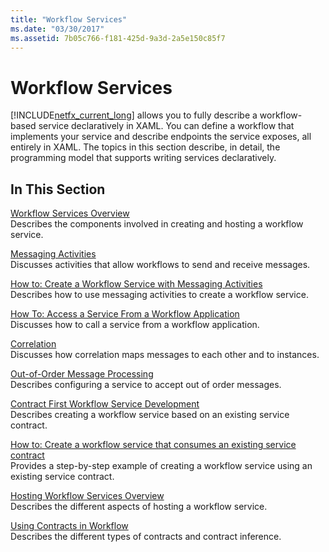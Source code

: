 ```yaml
---
title: "Workflow Services"
ms.date: "03/30/2017"
ms.assetid: 7b05c766-f181-425d-9a3d-2a5e150c85f7
---
```

# Workflow Services
[!INCLUDE[netfx_current_long](../../../../includes/netfx-current-long-md.md)] allows you to fully describe a workflow-based service declaratively in XAML. You can define a workflow that implements your service and describe endpoints the service exposes, all entirely in XAML. The topics in this section describe, in detail, the programming model that supports writing services declaratively.  
  
## In This Section  
 [Workflow Services Overview](workflow-services-overview.md)  
 Describes the components involved in creating and hosting a workflow service.  
  
 [Messaging Activities](messaging-activities.md)  
 Discusses activities that allow workflows to send and receive messages.  
  
 [How to: Create a Workflow Service with Messaging Activities](how-to-create-a-workflow-service-with-messaging-activities.md)  
 Describes how to use messaging activities to create a workflow service.  
  
 [How To: Access a Service From a Workflow Application](how-to-access-a-service-from-a-workflow-application.md)  
 Discusses how to call a service from a workflow application.  
  
 [Correlation](correlation.md)  
 Discusses how correlation maps messages to each other and to instances.  
  
 [Out-of-Order Message Processing](out-of-order-message-processing.md)  
 Describes configuring a service to accept out of order messages.  
  
 [Contract First Workflow Service Development](../../windows-workflow-foundation/contract-first-workflow-service-development.md)  
 Describes creating a workflow service based on an existing service contract.  
  
 [How to: Create a workflow service that consumes an existing service contract](../../windows-workflow-foundation/how-to-create-a-workflow-service-that-consumes-an-existing-service-contract.md)  
 Provides a step-by-step example of creating a workflow service using an existing service contract.  
  
 [Hosting Workflow Services Overview](hosting-workflow-services-overview.md)  
 Describes the different aspects of hosting a workflow service.  
  
 [Using Contracts in Workflow](using-contracts-in-workflow.md)  
 Describes the different types of contracts and contract inference.
